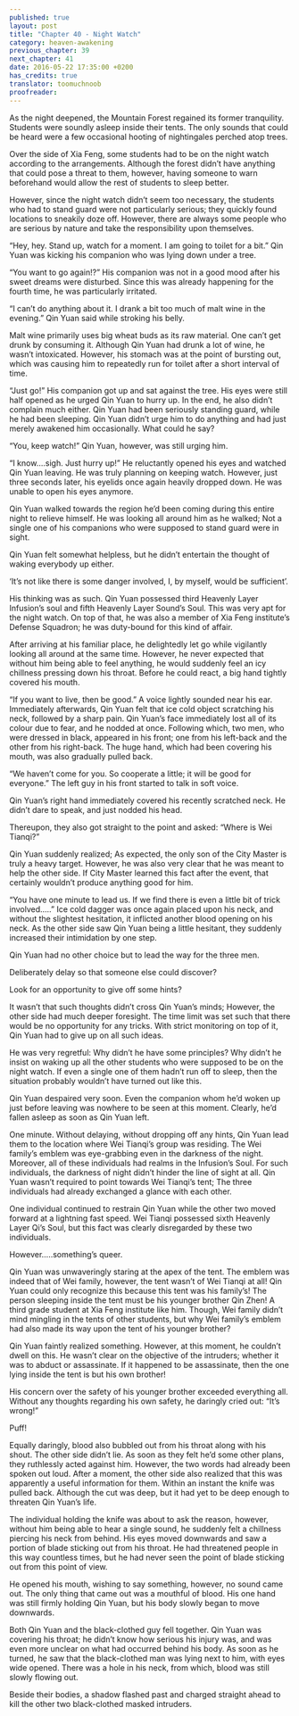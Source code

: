 ```yaml
---
published: true
layout: post
title: "Chapter 40 - Night Watch"
category: heaven-awakening
previous_chapter: 39
next_chapter: 41
date: 2016-05-22 17:35:00 +0200
has_credits: true
translator: toomuchnoob
proofreader:
---
```

As the night deepened, the Mountain Forest regained its former tranquility. Students were soundly asleep inside their tents. The only sounds that could be heard were a few occasional hooting of nightingales perched atop trees.

Over the side of Xia Feng, some students had to be on the night watch according to the arrangements. Although the forest didn’t have anything that could pose a threat to them, however, having someone to warn beforehand would allow the rest of students to sleep better.

However, since the night watch didn’t seem too necessary, the students who had to stand guard were not particularly serious; they quickly found locations to sneakily doze off. However, there are always some people who are serious by nature and take the responsibility upon themselves.  
<!--more-->

“Hey, hey. Stand up, watch for a moment. I am going to toilet for a bit.” Qin Yuan was kicking his companion who was lying down under a tree.

“You want to go again!?” His companion was not in a good mood after his sweet dreams were disturbed. Since this was already happening for the fourth time, he was particularly irritated.

“I can’t do anything about it. I drank a bit too much of malt wine in the evening.” Qin Yuan said while stroking his belly.

Malt wine primarily uses big wheat buds as its raw material. One can’t get drunk by consuming it. Although Qin Yuan had drunk a lot of wine, he wasn’t intoxicated. However, his stomach was at the point of bursting out, which was causing him to repeatedly run for toilet after a short interval of time.

“Just go!” His companion got up and sat against the tree. His eyes were still half opened as he urged Qin Yuan to hurry up. In the end, he also didn’t complain much either. Qin Yuan had been seriously standing guard, while he had been sleeping. Qin Yuan didn’t urge him to do anything and had just merely awakened him occasionally. What could he say?

“You, keep watch!” Qin Yuan, however, was still urging him.

“I know….sigh. Just hurry up!” He reluctantly opened his eyes and watched Qin Yuan leaving. He was truly planning on keeping watch. However, just three seconds later, his eyelids once again heavily dropped down. He was unable to open his eyes anymore.

Qin Yuan walked towards the region he’d been coming during this entire night to relieve himself. He was looking all around him as he walked; Not a single one of his companions who were supposed to stand guard were in sight.

Qin Yuan felt somewhat helpless, but he didn’t entertain the thought of waking everybody up either.

‘It’s not like there is some danger involved, I, by myself, would be sufficient’.

His thinking was as such. Qin Yuan possessed third Heavenly Layer Infusion’s soul and fifth Heavenly Layer Sound’s Soul. This was very apt for the night watch. On top of that, he was also a member of Xia Feng institute’s Defense Squadron; he was duty-bound for this kind of affair.

After arriving at his familiar place, he delightedly let go while vigilantly looking all around at the same time. However, he never expected that without him being able to feel anything, he would suddenly feel an icy chillness pressing down his throat. Before he could react, a big hand tightly covered his mouth.

“If you want to live, then be good.” A voice lightly sounded near his ear. Immediately afterwards, Qin Yuan felt that ice cold object scratching his neck, followed by a sharp pain. Qin Yuan’s face immediately lost all of its colour due to fear, and he nodded at once. Following which, two men, who were dressed in black, appeared in his front; one from his left-back and the other from his right-back. The huge hand, which had been covering his mouth, was also gradually pulled back.

“We haven’t come for you. So cooperate a little;  it will be good for everyone.” The left guy in his front started to talk in soft voice.

Qin Yuan’s right hand immediately covered his recently scratched neck. He didn’t dare to speak, and just nodded his head.

Thereupon, they also got straight to the point and asked: “Where is Wei Tianqi?”

Qin Yuan suddenly realized; As expected, the only son of the City Master is truly a heavy target. However, he was also very clear that he was meant to help the other side. If City Master learned this fact after the event, that certainly wouldn’t produce anything good for him.

“You have one minute to lead us. If we find there is even a little bit of trick involved…..” Ice cold dagger was once again placed upon his neck, and without the slightest hesitation, it inflicted another blood opening on his neck. As the other side saw Qin Yuan being a little hesitant, they suddenly increased their intimidation by one step.

Qin Yuan had no other choice but to lead the way for the three men.

Deliberately delay so that someone else could discover?

Look for an opportunity to give off some hints?

It wasn’t that such thoughts didn’t cross Qin Yuan’s minds; However, the other side had much deeper foresight. The time limit was set such that there would be no opportunity for any tricks. With strict monitoring on top of it, Qin Yuan had to give up on all such ideas.

He was very regretful: Why didn’t he have some principles? Why didn’t he insist on waking up all the other students who were supposed to be on the night watch. If even a single one of them hadn’t run off to sleep, then the situation probably wouldn’t have turned out like this.

Qin Yuan despaired very soon. Even the companion whom he’d woken up just before leaving was nowhere to be seen at this moment. Clearly, he’d fallen asleep as soon as Qin Yuan left.

One minute. Without delaying, without dropping off any hints, Qin Yuan lead them to the location where Wei Tianqi’s group was residing. The Wei family’s emblem was eye-grabbing even in the darkness of the night. Moreover, all of these individuals had realms in the Infusion’s Soul. For such individuals, the darkness of night didn’t hinder the line of sight at all. Qin Yuan wasn’t required to point towards Wei Tianqi’s tent; The three individuals had already exchanged a glance with each other.

One individual continued to restrain Qin Yuan while the other two moved forward at a lightning fast speed. Wei Tianqi possessed sixth Heavenly Layer Qi’s Soul, but this fact was clearly disregarded by these two individuals.

However…..something’s queer.

Qin Yuan was unwaveringly staring at the apex of the tent. The emblem was indeed that of Wei family, however, the tent wasn’t of Wei Tianqi at all! Qin Yuan could only recognize this because this tent was his family’s! The person sleeping inside the tent must be his younger brother Qin Zhen! A third grade student at Xia Feng institute like him. Though, Wei family didn’t mind mingling in the tents of other students, but why Wei family’s emblem had also made its way upon the tent of his younger brother?

Qin Yuan faintly realized something. However, at this moment, he couldn’t dwell on this. He wasn’t clear on the objective of the intruders; whether it was to abduct or assassinate. If it happened to be assassinate, then the one lying inside the tent is but his own brother!

His concern over the safety of his younger brother exceeded everything all. Without any thoughts regarding his own safety, he daringly cried out: “It’s wrong!”

Puff!

Equally daringly, blood also bubbled out from his throat along with his shout. The other side didn’t lie. As soon as they felt he’d some other plans, they ruthlessly acted against him. However, the two words had already been spoken out loud. After a moment, the other side also realized that this was apparently a useful information for them. Within an instant the knife was pulled back. Although the cut was deep, but it had yet to be deep enough to threaten Qin Yuan’s life.

The individual holding the knife was about to ask the reason, however, without him being able to hear a single sound, he suddenly felt a chillness piercing his neck from behind. His eyes moved downwards and saw a portion of blade sticking out from his throat. He had threatened people in this way countless times, but he had never seen the point of blade sticking out from this point of view.

He opened his mouth, wishing to say something, however, no sound came out. The only thing that came out was a mouthful of blood. His one hand was still firmly holding Qin Yuan, but his body slowly began to move downwards.

Both Qin Yuan and the black-clothed guy fell together. Qin Yuan was covering his throat; he didn’t know how serious his injury was, and was even more unclear on what had occurred behind his body. As soon as he turned, he saw that the black-clothed man was lying next to him, with eyes wide opened. There was a hole in his neck, from which, blood was still slowly flowing out.

Beside their bodies, a shadow flashed past and charged straight ahead to kill the other two black-clothed masked intruders.
